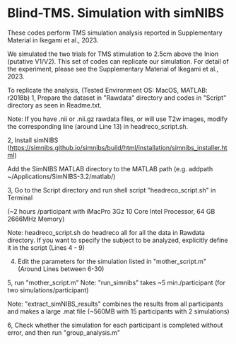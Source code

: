 # Blind-TMS. Simulation with simNIBS
These codes perform TMS simulation analysis 
reported in Supplementary Material in Ikegami et al., 2023.

We simulated the two trials for TMS stimulation to 2.5cm above the Inion (putative V1/V2).
This set of codes can replicate our simulation.
For detail of the experiment, please see the Supplementary Material of Ikegami et al., 2023.


To replicate the analysis, 
(Tested Environment OS: MacOS, MATLAB: r2018b)
1, Prepare the dataset in "Rawdata" directory and codes in "Script" directory as seen in Readme.txt.

Note: If you have .nii or .nii.gz rawdata files, or will use T2w images,
      modify the corresponding line (around Line 13) in headreco_script.sh.

2, Install simNIBS (https://simnibs.github.io/simnibs/build/html/installation/simnibs_installer.html) 

   Add the SimNIBS MATLAB directory to the MATLAB path (e.g. addpath ~/Applications/SimNIBS-3.2/matlab/)

3, Go to the Script directory and run shell script "headreco_script.sh" in Terminal

(~2 hours /participant with iMacPro 3Gz 10 Core Intel Processor, 64 GB 2666MHz Memory)

Note: headreco_script.sh do headreco all for all the data in Rawdata directory. If you want to specify the subject to be analyzed, explicitly define it in the script (Lines 4 - 9)

4. Edit the parameters for the simulation listed in "mother_script.m" (Around Lines between 6-30)

5, run "mother_script.m"
Note: "run_simnibs" takes ~5 min./participant (for two simulations/participant)

Note: "extract_simNIBS_results" combines the results from all participants and makes a large .mat file (~560MB with 15 participants with 2 simulations)

6, Check whether the simulation for each participant is completed without error, and then run "group_analysis.m"
